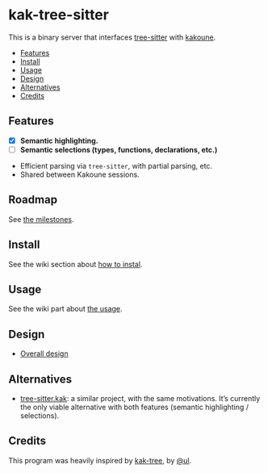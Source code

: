 # kak-tree-sitter

This is a binary server that interfaces [tree-sitter](https://tree-sitter.github.io/) with
[kakoune](https://kakoune.org/).

- [Features](#features)
- [Install](#install)
- [Usage](#usage)
- [Design](#design)
- [Alternatives](#alternatives)
- [Credits](#credits)

## Features

- [x] **Semantic highlighting.**
- [ ] **Semantic selections (types, functions, declarations, etc.)**
- Efficient parsing via `tree-sitter`, with partial parsing, etc.
- Shared between Kakoune sessions.

## Roadmap

See [the milestones](https://github.com/phaazon/kak-tree-sitter/milestones).

## Install

See the wiki section about [how to instal](https://github.com/phaazon/kak-tree-sitter/wiki/Install).

## Usage

See the wiki part about [the usage](https://github.com/phaazon/kak-tree-sitter/wiki/Usage).

## Design

- [Overall design](./doc/design.md)

## Alternatives

- [tree-sitter.kak](https://github.com/enricozb/tree-sitter.kak): a similar project, with the same motivations. It’s
  currently the only viable alternative with both features (semantic highlighting / selections).

## Credits

This program was heavily inspired by [kak-tree](https://github.com/ul/kak-tree), by [@ul](https://github.com/ul).
